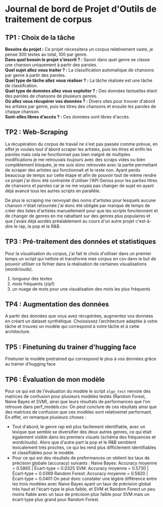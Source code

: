 # Journal de bord de Projet d'Outils de traitement de corpus 

## TP1 : Choix de la tâche

**Besoins du projet :** Ce projet nécessitera un corpus relativement vaste, je pense 300 textes au total, 100 par genre.  
**Dans quel besoin le projet s'inscrit ? :** Savoir dans quel genre se classe une chanson uniquement à partir des paroles.  
**Quel sujet allez vous traiter ? :** La classification automatique de chansons par genre à partir des paroles.  
**Quel type de tâche allez vous réaliser ? :** La tâche réalisée est une tâche de classifcation.  
**Quel type de données allez vous exploiter ? :** Des données textuelles étant des paroles de chansons de plusieurs genres.  
**Où allez vous récupérer vos données ? :** Divers sites pour trouver d'abord les artistes par genre, puis les titres des chansons et ensuite les paroles de chaque chanson.  
**Sont-elles libres d’accès ? :** Ces données sont libres d'accès.  

## TP2 : Web-Scraping 

La récupération du corpus de travail ne s'est pas passée comme prévue, en effet je voulais tout d'abord scraper les artistes, puis les titres et enfin les paroles mais cela ne fonctionnait pas bien malgré de multiples modifications je me retrouvais toujours avec des scraps vides ou bien complètement bloquée, je me suis donc retrouvée avec la partie permettant de scraper des artistes qui fonctionnait et le reste non. Ayant perdu beaucoup de temps sur cette étape et afin de pouvoir tout de même rendre ce projet j'ai donc été contrainte d'utiliser l'API Genius pour les parties titres de chansons et paroles car je ne me voyais pas changer de sujet en ayant déjà avancé tous les autres scripts en parallèle.  

De plus le scraping me renvoyait des noms d'artistes pour lesquels aucune chanson n'était retournée j'ai donc été obligée par manque de temps de créer des listes d'artistes manuellement pour que les scripts fonctionnent et de changer de genres en me rabattant sur des genres plus populaires et que j'avais déjà aordés préalablement au cours d'un autre projet c'est-à-dire le rap, la pop et le R&B.

## TP3 : Pré-traitement des données et statistiques

Pour la visualisation du corpus, j'ai fait le choix d'utiliser dans un premier temps un script qui nettoie et transforme mes corpus en csv dans le but de pouvoir utiliser ce fichier dans la réalisation de certaines visualisations (wordclouds).
1. longueur des textes
2. mots fréquents (zipf)
3. un nuage de mots pour une visualisation des mots les plus fréquents

## TP4 : Augmentation des données

A partir des données que vous avez récupérées, augmentez vos données en créant un dataset synthétique.
Choississez l’architecture adaptée à votre tâche et trouvez un modèle qui correspond à votre tâche et à cette architecture.

## TP5 : Finetuning du trainer d'hugging face

Finetuner le modèle pretrained qui correspond le plus à vos données grâce au trainer d’hugging face

## TP6 : Évaluation de mon modèle 

Pour ce qui est de l'évaluation du modèle le script ```algo_test``` renvoie des matrices de confusion pour plusieurs modèles testés (Random Forest, Naive Bayes et SVM), ainsi que leurs résultats de performances que l'on retrouve dans perf_models.csv. On peut conclure de ces résultats ainsi que des matrices de confusion que ces modèles sont relativemet performant. En effet, on remarque plusieurs choses :  
- Tout d'abord, le genre rap est plus facilement identifiable, avec un lexique que semble se diversifier des deux autres genres, ce qui était également visible dans les premiers visuels (schéma des fréquences et wordclouds). Alors que d'autre part la pop et le R&B semblent lexicalement très proches, ce qui les rend plus difficlement identifiables et classifiables pour le modèle.  
- Pour ce qui est des résultats de preformances on obtient les taux de précision globale (accuracy) suivants : 
    Naive Bayes: Accuracy moyenne = 0.5865 | Écart-type = 0.0325
    SVM: Accuracy moyenne = 0.5730 | Écart-type = 0.0369
    Random Forest: Accuracy moyenne = 0.5820 | Écart-type = 0.0401
  On peut donc constater une légère différence entre les trois modèles avec Naive Bayes ayant un taux de précision global très haut et l'écart-type le plus faible, et SVM et Random Forect un peu moins fiable   avec un taux de précision plus faible pour SVM mais un écart-type plus grand pour Random Forest.

